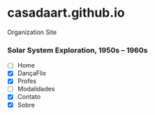 # casadaart.github.io
Organization Site

### Solar System Exploration, 1950s – 1960s

- [ ] Home
- [x] DançaFlix
- [x] Profes
- [ ] Modalidades
- [x] Contato
- [x] Sobre